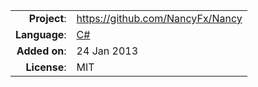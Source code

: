 |               |                                         |
|--------------:|:----------------------------------------|
| **Project**:  | https://github.com/NancyFx/Nancy        |
| **Language**: | [C#](https://github.com/languages/C%23) |
| **Added on**: | 24 Jan 2013                             |
| **License**:  | MIT                                     |
